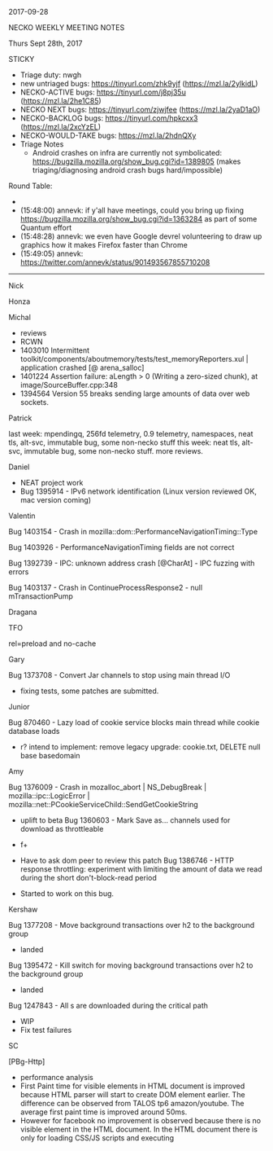 2017-09-28

NECKO WEEKLY MEETING NOTES

Thurs Sept 28th, 2017

STICKY

- Triage duty: nwgh
-  new untriaged bugs: https://tinyurl.com/zhk9yjf (https://mzl.la/2ylkidL)
- NECKO-ACTIVE bugs: https://tinyurl.com/j8pj35u (https://mzl.la/2he1C85)
- NECKO NEXT bugs: https://tinyurl.com/zjwjfee (https://mzl.la/2yaD1aO)
- NECKO-BACKLOG bugs:  https://tinyurl.com/hpkcxx3 (https://mzl.la/2xcYzEL)
- NECKO-WOULD-TAKE bugs: https://mzl.la/2hdnQXy
- Triage Notes
    - Android crashes on infra are currently not symbolicated: https://bugzilla.mozilla.org/show_bug.cgi?id=1389805 (makes triaging/diagnosing android crash bugs hard/impossible)

Round Table:

*
* (15:48:00) annevk: if y'all have meetings, could you bring up fixing https://bugzilla.mozilla.org/show_bug.cgi?id=1363284 as part of some Quantum effort
* (15:48:28) annevk: we even have Google devrel volunteering to draw up graphics how it makes Firefox faster than Chrome
* (15:49:05) annevk: https://twitter.com/annevk/status/901493567855710208

----------------

Nick

Honza

Michal

 - reviews
 - RCWN
 - 1403010 Intermittent toolkit/components/aboutmemory/tests/test_memoryReporters.xul | application crashed [@ arena_salloc]
 - 1401224 Assertion failure: aLength > 0 (Writing a zero-sized chunk), at image/SourceBuffer.cpp:348
 - 1394564 Version 55 breaks sending large amounts of data over web sockets.

Patrick

  last week: mpendingq, 256fd telemetry, 0.9 telemetry, namespaces, neat tls, alt-svc, immutable bug, some non-necko stuff
  this week: neat tls, alt-svc, immutable bug, some non-necko stuff. more reviews.

Daniel

 - NEAT project work
 - Bug 1395914 - IPv6 network identification (Linux version reviewed OK, mac version coming)

Valentin

Bug 1403154 - Crash in mozilla::dom::PerformanceNavigationTiming::Type

Bug 1403926 - PerformanceNavigationTiming fields are not correct

Bug 1392739 - IPC: unknown address crash [@CharAt] - IPC fuzzing with errors

Bug 1403137 - Crash in ContinueProcessResponse2 - null mTransactionPump

Dragana

TFO

rel=preload and no-cache

Gary

Bug 1373708 - Convert Jar channels to stop using main thread I/O

- fixing tests, some patches are submitted.

Junior

Bug 870460 - Lazy load of cookie service blocks main thread while cookie database loads

 - r?
intend to implement: remove legacy upgrade: cookie.txt, DELETE null base basedomain

Amy

Bug 1376009 - Crash in mozalloc_abort | NS_DebugBreak | mozilla::ipc::LogicError | mozilla::net::PCookieServiceChild::SendGetCookieString

* uplift to beta
Bug 1360603 - Mark Save as... channels used for download as throttleable

* f+
* Have to ask dom peer to review this patch
Bug 1386746 - HTTP response throttling: experiment with limiting the amount of data we read during the short don't-block-read period

* Started to work on this bug.

Kershaw

Bug 1377208 - Move background transactions over h2 to the background group

 - landed

Bug 1395472 - Kill switch for moving background transactions over h2 to the background group

 - landed

Bug 1247843 - All <link rel="icon">s are downloaded during the critical path

 - WIP
 - Fix test failures

SC

[PBg-Http]

 - performance analysis
  - First Paint time for visible elements in HTML document is improved because HTML parser will start to create DOM element earlier.
    The difference can be observed from TALOS tp6 amazon/youtube. The average first paint time is improved around 50ms.
  - However for facebook no improvement is observed because there is no visible element in the HTML document.
    In the HTML document there is only for loading CSS/JS scripts and executing <script> element. All the visible DOM elements are added after running a bunch of JS code.
    In this case, the bottle neck of rendering is still on main thread. PBg-Http is only changing order of some tasks but cannot gain any performance improvement.
  - I tried to dispatch StopRequestEvent runnables into high priority queue. The TALOS result shows changes dramatically.
    Performance test is either improved a lot or regress a lot. All the tp6 test cases are seeing huge improves (around 80~100ms for amazon/youtube/facebook, 30ms for google).
    However, the tpaint, tp5o_scroll, and several tp5o metrics are regressed a lot.
    My impression is this patch changes the event sequence too much, so that the performance landscape is changed too much.
    TALOS result: https://treeherder.mozilla.org/perf.html#/compare?originalProject=try&originalRevision=fd6dceb87671ff98461f935a0be00678f017264b&newProject=try&newRevision=e5cfac6814cfe32fa7ad6a8bf084bb874d4d7fd7&framework=1&showOnlyImportant=0&showOnlyConfident=1
  - I did scrolling smoothness test on facebook timeline page with Taipei Hasal team.
    No obvious performance change after PBg-Http is enabled because the jank is caused by JS code in web page and rendering.
    This is because facebook uses React framework, which is using javascript to manage components and virtual DOM tree.
  - QA in taipei also help record a comparison video of scrolling smoothness on instagram.
    With PBg-Http enabled the scrolling speed and smoothness is improved [comparison video https://youtu.be/rlWsig8YA58].
    Looked into the corresponding gecko profile, instagram is use less heavy JS to do the incremental loading. Thus, the benefit of OMT is easier to be observed.
 - trying to get CC/GC log from treeherder for investigating bug 1353829
  - major difference is because different set of decoded image is hold by Gecko. This is highly related to the change of loading sequence.
